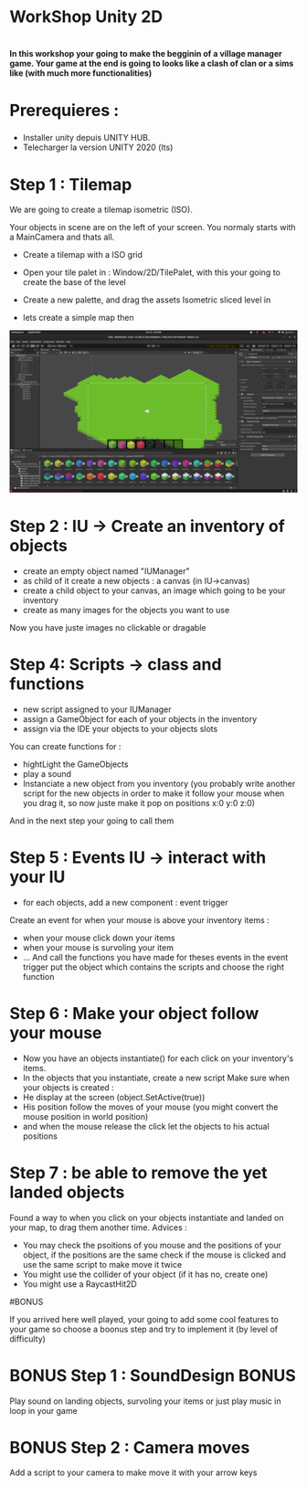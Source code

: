 # WorkShop Unity 2D <h1>
<h4>
 In this workshop your going to make the begginin of a village manager game.
Your game at the end is going to looks like a clash of clan or a sims like (with much more functionalities)

# Prerequieres : <h3>
  - Installer unity depuis UNITY HUB.
  - Telecharger la version UNITY 2020 (lts)

# Step 1 : Tilemap

 We are going to create a tilemap isometric (ISO).

Your objects in scene are on the left of your screen. You normaly starts with a MainCamera and thats all.

 - Create a tilemap with a ISO grid

 - Open your tile palet in : Window/2D/TilePalet, with this your going to create the base of the level

 - Create a new palette, and drag the assets Isometric sliced level in
 
 - lets create a simple map then
 
![alt text](https://github.com/gabriel654165/WorkshopUnity2D/blob/master/images/Screenshot%20from%202021-10-13%2020-51-11.png)



# Step 2 : IU -> Create an inventory of objects

- create an empty object named "IUManager"
- as child of it create a new objects : a canvas (in IU->canvas)
- create a child object to your canvas, an image which going to be your inventory
- create as many images for the objects you want to use

Now you have juste images no clickable or dragable

# Step 4: Scripts -> class and functions

 - new script assigned to your IUManager
 - assign a GameObject for each of your objects in the inventory
 - assign via the IDE your objects to your objects slots

You can create functions for : 
 - hightLight the GameObjects 
 - play a sound
 - Instanciate a new object from you inventory (you probably write another script for the new objects in order to make it follow your mouse when you drag it, so now juste make it pop on positions x:0 y:0 z:0)
 
And in the next step your going to call them

# Step 5 : Events IU -> interact with your IU

 - for each objects, add a new component : event trigger

Create an event for when your mouse is above your inventory items : 
 - when your mouse click down your items
 - when your mouse is survoling your item
 - ...
And call the functions you have made for theses events in the event trigger put the object which contains the scripts and choose the right function

# Step 6 : Make your object follow your mouse

 - Now you have an objects instantiate() for each click on your inventory's items.
 - In the objects that you instantiate, create a new script
Make sure when your objects is created :
 - He display at the screen (object.SetActive(true))
 - His position follow the moves of your mouse (you might convert the mouse position in world position)
 - and when the mouse release the click let the objects to his actual positions

# Step 7 : be able to remove the yet landed objects
Found a way to when you click on your objects instantiate and landed on your map, to drag them another time.
Advices : 
- You may check the psoitions of you mouse and the positions of your object, if the positions are the same check if the mouse is clicked and use the same script to make move it twice
- You might use the collider of your object (if it has no, create one)
- You might use a RaycastHit2D

#BONUS

If you arrived here well played, your going to add some cool features to your game so choose a boonus step and try to implement it (by level of difficulty)

# BONUS Step 1 : SoundDesign BONUS
Play sound on landing objects, survoling your items or just play music in loop in your game

# BONUS Step 2 : Camera moves
Add a script to your camera to make move it with your arrow keys